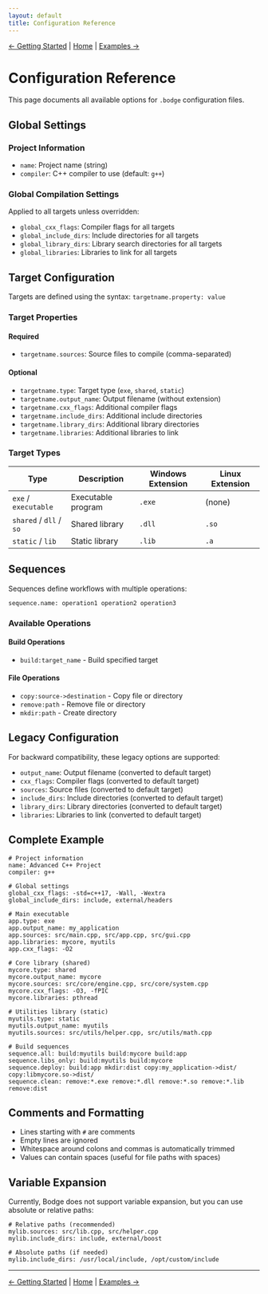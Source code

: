 ```yaml
---
layout: default
title: Configuration Reference
---
```


[← Getting Started](getting-started) | [Home](index) | [Examples →](examples)

# Configuration Reference

This page documents all available options for `.bodge` configuration files.

## Global Settings

### Project Information
- `name`: Project name (string)
- `compiler`: C++ compiler to use (default: `g++`)

### Global Compilation Settings
Applied to all targets unless overridden:

- `global_cxx_flags`: Compiler flags for all targets
- `global_include_dirs`: Include directories for all targets  
- `global_library_dirs`: Library search directories for all targets
- `global_libraries`: Libraries to link for all targets

## Target Configuration

Targets are defined using the syntax: `targetname.property: value`

### Target Properties

#### Required
- `targetname.sources`: Source files to compile (comma-separated)

#### Optional
- `targetname.type`: Target type (`exe`, `shared`, `static`)
- `targetname.output_name`: Output filename (without extension)
- `targetname.cxx_flags`: Additional compiler flags
- `targetname.include_dirs`: Additional include directories
- `targetname.library_dirs`: Additional library directories
- `targetname.libraries`: Additional libraries to link

### Target Types

| Type | Description | Windows Extension | Linux Extension |
|------|-------------|------------------|-----------------|
| `exe` / `executable` | Executable program | `.exe` | (none) |
| `shared` / `dll` / `so` | Shared library | `.dll` | `.so` |
| `static` / `lib` | Static library | `.lib` | `.a` |

## Sequences

Sequences define workflows with multiple operations:

```
sequence.name: operation1 operation2 operation3
```

### Available Operations

#### Build Operations
- `build:target_name` - Build specified target

#### File Operations
- `copy:source->destination` - Copy file or directory
- `remove:path` - Remove file or directory
- `mkdir:path` - Create directory

## Legacy Configuration

For backward compatibility, these legacy options are supported:

- `output_name`: Output filename (converted to default target)
- `cxx_flags`: Compiler flags (converted to default target)
- `sources`: Source files (converted to default target)
- `include_dirs`: Include directories (converted to default target)
- `library_dirs`: Library directories (converted to default target)
- `libraries`: Libraries to link (converted to default target)

## Complete Example

```
# Project information
name: Advanced C++ Project
compiler: g++

# Global settings
global_cxx_flags: -std=c++17, -Wall, -Wextra
global_include_dirs: include, external/headers

# Main executable
app.type: exe
app.output_name: my_application
app.sources: src/main.cpp, src/app.cpp, src/gui.cpp
app.libraries: mycore, myutils
app.cxx_flags: -O2

# Core library (shared)
mycore.type: shared
mycore.output_name: mycore
mycore.sources: src/core/engine.cpp, src/core/system.cpp
mycore.cxx_flags: -O3, -fPIC
mycore.libraries: pthread

# Utilities library (static)
myutils.type: static
myutils.output_name: myutils
myutils.sources: src/utils/helper.cpp, src/utils/math.cpp

# Build sequences
sequence.all: build:myutils build:mycore build:app
sequence.libs_only: build:myutils build:mycore
sequence.deploy: build:app mkdir:dist copy:my_application->dist/ copy:libmycore.so->dist/
sequence.clean: remove:*.exe remove:*.dll remove:*.so remove:*.lib remove:dist
```

## Comments and Formatting

- Lines starting with `#` are comments
- Empty lines are ignored
- Whitespace around colons and commas is automatically trimmed
- Values can contain spaces (useful for file paths with spaces)

## Variable Expansion

Currently, Bodge does not support variable expansion, but you can use absolute or relative paths:

```
# Relative paths (recommended)
mylib.sources: src/lib.cpp, src/helper.cpp
mylib.include_dirs: include, external/boost

# Absolute paths (if needed)
mylib.include_dirs: /usr/local/include, /opt/custom/include
```

---
[← Getting Started](getting-started) | [Home](index) | [Examples →](examples)